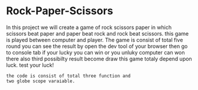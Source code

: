 # Rock-Paper-Scissors
 In this project we will create a game of rock
    scissors paper in which scissors beat paper and paper
    beat rock and rock beat scissors. this game is
    played between computer and player.
    The game is consist of total five round you can see
    the result by open the dev tool of your browser then go to 
    console tab if your lucky you can win or you unluky computer
    can won there also third possibilty result become draw 
    this game totaly depend upon luck. test your luck!
    
    the code is consist of total three function and
    two globe scope varaiable.